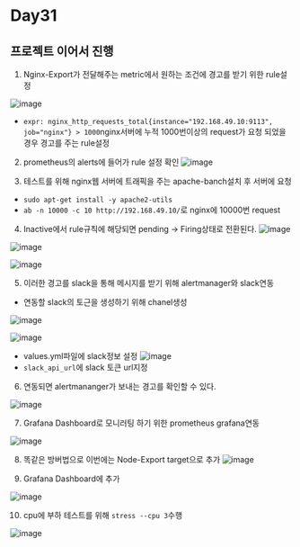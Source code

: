 # Day31

## 프로젝트 이어서 진행

1. Nginx-Export가 전달해주는 metric에서 원하는 조건에 경고를 받기 위한 rule설정

![image](https://github.com/JoEunSae/Metanet-Internship/assets/83803199/6dd4032b-8213-4d16-b005-78a3cfaf97f0)
- `expr: nginx_http_requests_total{instance="192.168.49.10:9113", job="nginx"} > 1000`nginx서버에 누적 1000번이상의 request가 요청 되었을 경우 경고를 주는 rule설정

2. prometheus의 alerts에 들어가 rule 설정 확인
![image](https://github.com/JoEunSae/Metanet-Internship/assets/83803199/24da3826-0207-4f41-970a-351201423cf4)

3. 테스트를 위해 nginx웹 서버에 트래픽을 주는 apache-banch설치 후 서버에 요청
- `sudo apt-get install -y apache2-utils`
- `ab -n 10000 -c 10 http://192.168.49.10/`로 nginx에 10000번 request

4. Inactive에서 rule규칙에 해당되면 pending -> Firing상태로 전환된다.
![image](https://github.com/JoEunSae/Metanet-Internship/assets/83803199/215ebd7d-80ca-4538-b38a-2baa7bb577ee)

![image](https://github.com/JoEunSae/Metanet-Internship/assets/83803199/06bd3ff3-4fdb-426d-bd77-7d75ca44536b)

![image](https://github.com/JoEunSae/Metanet-Internship/assets/83803199/4a2a2dd7-81a6-47a8-9b87-3bc24a72f196)

5. 이러한 경고를 slack을 통해 메시지를 받기 위해 alertmanager와 slack연동
- 연동할 slack의 토근을 생성하기 위해 chanel생성

![image](https://github.com/JoEunSae/Metanet-Internship/assets/83803199/33ab7f82-f2f2-48a3-866b-0a563f5790c0)

![image](https://github.com/JoEunSae/Metanet-Internship/assets/83803199/828445c4-3764-49d7-9a09-72b84b397fbe)

- values.yml파일에 slack정보 설정
![image](https://github.com/JoEunSae/Metanet-Internship/assets/83803199/d039e34e-0ecf-4a36-8c86-0c7403ab2b91)
- `slack_api_url`에 slack 토큰 url지정

6. 연동되면 alertmananger가 보내는 경고를 확인할 수 있다.

![image](https://github.com/JoEunSae/Metanet-Internship/assets/83803199/2c3598fc-cc08-406f-a940-b22aba0eeeda)

7. Grafana Dashboard로 모니러팅 하기 위한 prometheus grafana연동

![image](https://github.com/JoEunSae/Metanet-Internship/assets/83803199/1503a3a3-b086-40c4-b082-70da239e512a)


8. 똑같은 방버법으로 이번에는 Node-Export target으로 추가
![image](https://github.com/JoEunSae/Metanet-Internship/assets/83803199/4d42db02-f6e3-480f-8ec2-0c2bf1e11015)

9. Grafana Dashboard에 추가

![image](https://github.com/JoEunSae/Metanet-Internship/assets/83803199/0333652d-1602-4d17-b20c-2cfd6a5a9566)

10. cpu에 부하 테스트를 위해 `stress --cpu 3`수행

![image](https://github.com/JoEunSae/Metanet-Internship/assets/83803199/2c067434-0978-43f8-98b1-f104dc96a413)




